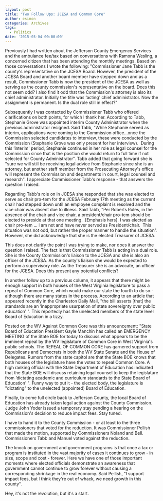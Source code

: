 ```yaml
---
layout: post
title: "Two Follow Ups: JCESA and Common Core"
author: esimon
categories: Archives
tags:
  - Politics
date: '2015-03-04 00:00:00'
---
```

Previously I had written about the Jefferson County Emergency Services and the ambulance fee/tax based on conversations with Ramona Wesling, a concerned citizen that has been attending the monthly meetings. Based on those conversations I wrote the following: "Commissioner Jane Tabb is the county's representative on the JCESA Board. However, the president of the JCESA Board and another board member have stepped down and as a result, Commissioner Tabb is now the president of the JCESA as well as serving as the county commission's representative on the board. Does this not seem odd? I also find it odd that the Commission's attorney is also its chief administrator. Initially the title was ‘acting' chief administrator. Now the assignment is permanent. Is the dual role still in effect?" 

Subsequently I was contacted by Commissioner Tabb who offered clarifications on both points, for which I thank her. According to Tabb, Stephanie Grove was appointed interim County Administrator when the previous administrator resigned. Said Tabb, "While Stephanie served as interim, applications were coming to the Commission office…once the Commission selected candidates to interview, these were conducted by the Commission (Stephanie Grove was only present for her interview).  During this ‘interim' period, Stephanie continued in her role as legal counsel for the Commission since that is the position she would return to full time if not selected for County Administrator". Tabb added that going forward she is "sure we will still be receiving legal advice from Stephanie since she is an attorney, but another staff member from the Prosecuting Attorney's office will represent the Commission and departments in court, legal counsel and research". I appreciate Commissioner Tabb's response - that answers the question I raised. 

Regarding Tabb's role on in JCESA she responded that she was elected to serve as chair pro-tem for the JCESA February 17th meeting as the current chair had stepped down until an employee complaint is resolved and the vice chair was absent due to illness. Said Tabb, "Per Roberts Rules, in the absence of the chair and vice chair, a president/chair pro-tem should be elected to preside at that one meeting.  [Emphasis hers]. I was elected as chair pro-tem … I am not and have never served as President/chair.  This situation was not odd, but rather the proper manner to handle the situation". However, she did acknowledge that she is the elected Treasurer of JCESA. 

This does not clarify the point I was trying to make, nor does it answer the question I raised. The fact is that Commissioner Tabb is acting in a dual role. She is the County Commission's liaison to the JCESA and she is also an officer of the JCESA. As the county's liaison she would be expected to perform a supervisory role. As the Treasurer she is an advocate, an officer for the JCESA. Does this present any potential conflicts? 

In another follow up to a previous column, it appears that there might be enough support in both houses of the West Virginia legislature to pass a repeal of Common Core, which would make our state the fourth to do so - although there are many states in the process. According to an article that appeared recently in the Charleston Daily Mail, "the bill asserts [that] the standards are an ‘inappropriate usurpation of state sovereignty over public education' ". This reportedly has the unelected members of the state level Board of Education in a tizzy. 

Posted on the WV Against Common Core was this announcement: "State Board of Education President Gayle Manchin has called an EMERGENCY MEETING of the State BOE for today to discuss what appears to be the imminent repeal by the WV legislature of Common Core in West Virginia's public schools. The REPEAL OF COMMON CORE has garnered support from Republicans and Democrats in both the WV State Senate and the House of Delegates. Rumors from the state capitol are that the State BOE knows that both houses of the legislature have the votes to repeal Common Core. A high ranking official with the State Department of Education has indicated that the State BOE will discuss retaining legal counsel to keep the legislature from ‘dictating academic and curriculum standards to the State Board of Education' ". Funny way to put it - the elected body, the legislature is "dictating" to the unelected (appointed) Board of Education. 

Finally, to come full circle back to Jefferson County, the local Board of Education has already taken legal action against the County Commission. Judge John Yoder issued a temporary stay pending a hearing on the Commission's decision to reduce impact fees. Stay tuned. 

I have to hand it to the County Commission - or at least to the three commissioners that voted for the reduction. It was Commissioner Pellish that made the motion, supported by Commissioners Noland and Bell. Commissioners Tabb and Manuel voted against the reduction. 

The knock on government and government programs is that once a tax or program is instituted in the vast majority of cases it continues to grow - in size, scope and cost - forever. Here we have one of those important moments where elected officials demonstrate an awareness that government cannot continue to grow forever without causing a corresponding shrinkage in the real economy. Said Pellish, "I support impact fees, but I think they're out of whack, we need growth in this county". 

Hey, it's not the revolution, but it's a start. 
